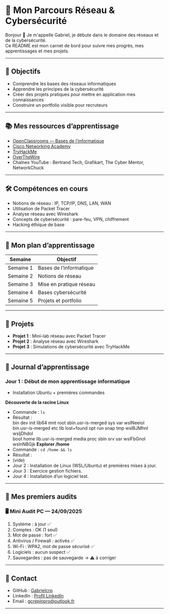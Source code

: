 # 🚀 Mon Parcours Réseau & Cybersécurité

Bonjour 👋 Je m'appelle Gabriel, je débute dans le domaine des réseaux et de la cybersécurité.  
Ce README est mon carnet de bord pour suivre mes progrès, mes apprentissages et mes projets.

---

## 🎯 Objectifs

- Comprendre les bases des réseaux informatiques  
- Apprendre les principes de la cybersécurité  
- Créer des projets pratiques pour mettre en application mes connaissances  
- Construire un portfolio visible pour recruteurs

---

## 📚 Mes ressources d’apprentissage

- [OpenClassrooms — Bases de l’informatique](https://openclassrooms.com/fr/courses/43538-revisez-les-bases-de-linformatique)  
- [Cisco Networking Academy](https://www.netacad.com/)  
- [TryHackMe](https://tryhackme.com/)  
- [OverTheWire](https://overthewire.org/wargames/)  
- Chaînes YouTube : Bertrand Tech,
Grafikart, The Cyber Mentor, NetworkChuck  

---

## 🛠 Compétences en cours

- Notions de réseau : IP, TCP/IP, DNS, LAN, WAN  
- Utilisation de Packet Tracer  
- Analyse réseau avec Wireshark  
- Concepts de cybersécurité : pare-feu, VPN, chiffrement  
- Hacking éthique de base

---

## 📅 Mon plan d’apprentissage

| Semaine | Objectif |
|---------|----------|
| Semaine 1 | Bases de l’informatique |
| Semaine 2 | Notions de réseau |
| Semaine 3 | Mise en pratique réseau |
| Semaine 4 | Bases cybersécurité |
| Semaine 5 | Projets et portfolio |

---

## 📂 Projets

- **Projet 1** : Mini-lab réseau avec Packet Tracer  
- **Projet 2** : Analyse réseau avec Wireshark  
- **Projet 3** : Simulations de cybersécurité avec TryHackMe  

---

## 📖 Journal d’apprentissage

### Jour 1 : Début de mon apprentissage informatique
- Installation Ubuntu + premières commandes  

**Découverte de la racine Linux**  
- Commande : `ls`  
- Résultat :  
bin dev init lib64 mnt root sbin.usr-is-merged sys var wslNeeiol  
bin.usr-is-merged etc lib lost+found opt run snap tmp wslBJMhnl wsljDhdol  
boot home lib.usr-is-merged media proc sbin srv usr wslFbGnol wslnNBGjk
**Explorer /home**  
- Commande : `cd /home && ls`  
- Résultat :
- (vide)  
- Jour 2 : Installation de Linux (WSL/Ubuntu) et premières mises à jour.
- Jour 3 : Exercice gestion fichiers.
- Jour 4 : Installation d’un logiciel test.

---

## 🔐 Mes premiers audits

### 🖥️ Mini Audit PC — 24/09/2025

1. Système : à jour ✅  
2. Comptes : OK (1 seul)  
3. Mot de passe : fort ✅  
4. Antivirus / Firewall : activés ✅  
5. Wi-Fi : WPA2, mot de passe sécurisé ✅  
6. Logiciels : aucun suspect ✅  
7. Sauvegardes : pas de sauvegarde → ⚠️ à corriger
   
---

## 📌 Contact
- GitHub : [Gabrielcrp](https://github.com/Gabrielcrp)  
- LinkedIn : [Profil LinkedIn](https://www.linkedin.com/in/gabriel-crépin-8113a9317)  
- Email : gcrepinpro@outlook.fr

---

